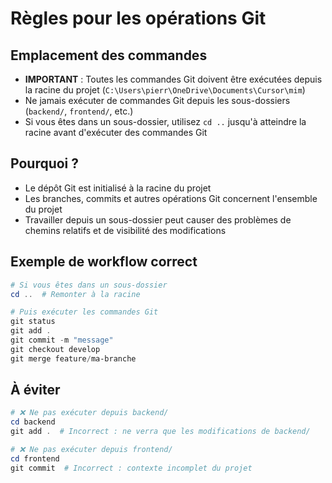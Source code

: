 # Règles pour les opérations Git

## Emplacement des commandes
- **IMPORTANT** : Toutes les commandes Git doivent être exécutées depuis la racine du projet (`C:\Users\pierr\OneDrive\Documents\Cursor\mim`)
- Ne jamais exécuter de commandes Git depuis les sous-dossiers (`backend/`, `frontend/`, etc.)
- Si vous êtes dans un sous-dossier, utilisez `cd ..` jusqu'à atteindre la racine avant d'exécuter des commandes Git

## Pourquoi ?
- Le dépôt Git est initialisé à la racine du projet
- Les branches, commits et autres opérations Git concernent l'ensemble du projet
- Travailler depuis un sous-dossier peut causer des problèmes de chemins relatifs et de visibilité des modifications

## Exemple de workflow correct
```powershell
# Si vous êtes dans un sous-dossier
cd ..  # Remonter à la racine

# Puis exécuter les commandes Git
git status
git add .
git commit -m "message"
git checkout develop
git merge feature/ma-branche
```

## À éviter
```powershell
# ❌ Ne pas exécuter depuis backend/
cd backend
git add .  # Incorrect : ne verra que les modifications de backend/

# ❌ Ne pas exécuter depuis frontend/
cd frontend
git commit  # Incorrect : contexte incomplet du projet
``` 